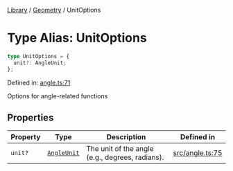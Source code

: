 <!-- markdownlint-disable -->
<!-- cspell: disable -->
[Library](../index.md) / [Geometry](./index.md) / UnitOptions

# Type Alias: UnitOptions

```ts
type UnitOptions = {
  unit?: AngleUnit;
};
```

Defined in: [angle.ts:71](https://github.com/technobuddha/library/blob/main/src/angle.ts#L71)

Options for angle-related functions

## Properties

| Property | Type | Description | Defined in |
| ------ | ------ | ------ | ------ |
| <a id="unit"></a> `unit?` | [`AngleUnit`](AngleUnit.md) | The unit of the angle (e.g., degrees, radians). | [src/angle.ts:75](https://github.com/technobuddha/library/blob/main/src/angle.ts#L75) |

